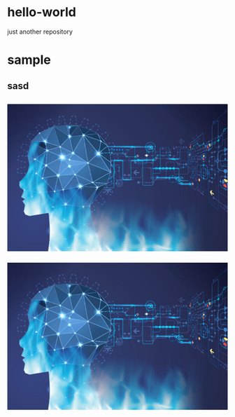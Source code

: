 # hello-world
just another repository
<h1>sample</h1>
<h2>sasd<h2>
  
  ![Screenshot](comp.jpg)


![Screenshot](comp.jpg)